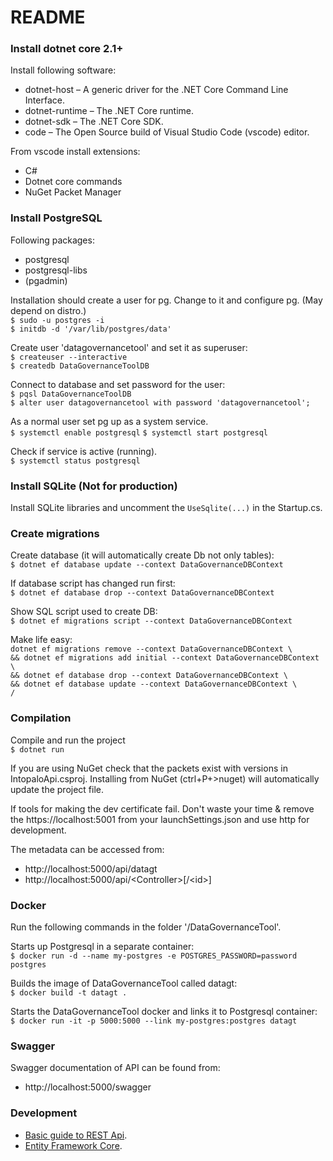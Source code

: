 README
=======

### Install dotnet core 2.1+
Install following software:

  * dotnet-host    – A generic driver for the .NET Core Command Line Interface.
  * dotnet-runtime – The .NET Core runtime.
  * dotnet-sdk     – The .NET Core SDK.
  * code           – The Open Source build of Visual Studio Code (vscode) editor.

From vscode install extensions:

  * C#
  * Dotnet core commands
  * NuGet Packet Manager

### Install PostgreSQL
Following packages:

  * postgresql
  * postgresql-libs
  * (pgadmin)

 Installation should create a user for pg. Change to it and configure pg. (May depend on distro.)  
`$ sudo -u postgres -i`  
`$ initdb -d '/var/lib/postgres/data'`  

Create user 'datagovernancetool' and set it as superuser:   
`$ createuser --interactive`  
`$ createdb DataGovernanceToolDB`  

Connect to database and set password for the user:   
`$ pqsl DataGovernanceToolDB`  
`$ alter user datagovernancetool with password 'datagovernancetool';`  

As a normal user set pg up as a system service.  
`$ systemctl enable postgresql`
`$ systemctl start postgresql`

Check if service is active (running).  
`$ systemctl status postgresql`

### Install SQLite (Not for production)
Install SQLite libraries and uncomment the `UseSqlite(...)` in the Startup.cs.

### Create migrations 
Create database (it will automatically create Db not only tables):  
`$ dotnet ef database update --context DataGovernanceDBContext`

If database script has changed run first:  
`$ dotnet ef database drop --context DataGovernanceDBContext`

Show SQL script used to create DB:  
`$ dotnet ef migrations script --context DataGovernanceDBContext`

Make life easy:  
`dotnet ef migrations remove --context DataGovernanceDBContext \`  
`&& dotnet ef migrations add initial --context DataGovernanceDBContext \`  
`&& dotnet ef database drop --context DataGovernanceDBContext \`  
`&& dotnet ef database update --context DataGovernanceDBContext \`  
`/`

### Compilation
Compile and run the project  
`$ dotnet run`

If you are using NuGet check that the packets exist with versions in IntopaloApi.csproj.
Installing from NuGet (ctrl+P+>nuget) will automatically update the project file.

If tools for making the dev certificate fail. Don't waste your time & remove
the https://localhost:5001 from your launchSettings.json and use http for development.

The metadata can be accessed from:

  * http://localhost:5000/api/datagt
  * http://localhost:5000/api/\<Controller\>\[/\<id\>\]


### Docker
Run the following commands in the folder '/DataGovernanceTool'.

Starts up Postgresql in a separate container:  
`$ docker run -d --name my-postgres -e POSTGRES_PASSWORD=password postgres`

Builds the image of DataGovernanceTool called datagt:   
`$ docker build -t datagt .`

Starts the DataGovernanceTool docker and links it to Postgresql container:  
`$ docker run -it -p 5000:5000 --link my-postgres:postgres datagt`


### Swagger
Swagger documentation of API can be found from:

  * http://localhost:5000/swagger


### Development
  * [Basic guide to REST Api](https://docs.microsoft.com/en-us/aspnet/core/tutorials/web-api-vsc?view=aspnetcore-2.1#create-the-database-context).
  * [Entity Framework Core](https://docs.microsoft.com/en-us/ef/#pivot=efcore).
